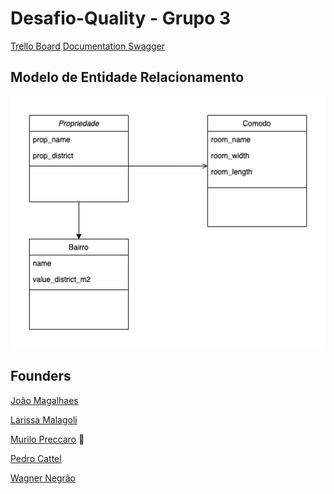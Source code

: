 # Desafio-Quality - Grupo 3

[Trello Board](https://trello.com/b/GOEUvA4e/desafio-quality-unit-testing)
[Documentation Swagger](http://localhost:8080/swagger-ui.html)

## Modelo de Entidade Relacionamento
![image](https://github.com/mogmeli/desafio-quality/blob/master/Untitled%20Diagram%20(1).png)

## Founders

[João Magalhaes](https://github.com/joutavm)

[Larissa Malagoli](https://github.com/LarissaGMalagoli)

[Murilo Preccaro](http://github.com/mogueno) 🧙

[Pedro Cattel](https://github.com/pedro-cattel)

[Wagner Negrão](https://github.com/wagnernegrao)
